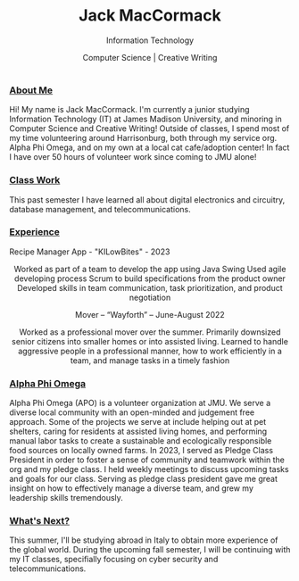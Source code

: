 <html>
<head>
<style>
h1 {text-align: center;}
p {text-align: center;}
div {text-align: center;}
</style>
</head>
<body>

<h1>Jack MacCormack</h1>
<p>Information Technology</p>
<div>Computer Science | Creative Writing</div>

<br>

<h3><u>About Me</u></h3>
Hi! My name is Jack MacCormack. I'm currently a junior studying Information Technology (IT) at James Madison University, and minoring in Computer Science and Creative Writing!
Outside of classes, I spend most of my time volunteering around Harrisonburg, both through my service org. Alpha Phi Omega, and on my own at a local cat cafe/adoption center!
In fact I have over 50 hours of volunteer work since coming to JMU alone!

<h3><u>Class Work</u></h3>
This past semester I have learned all about digital electronics and circuitry, database management, and telecommunications.

<h3><u>Experience</u></h3>
Recipe Manager App - "KILowBites" - 2023

Worked as part of a team to develop the app using Java Swing
Used agile developing process Scrum to build specifications from the product owner
Developed skills in team communication, task prioritization, and product negotiation


Mover – “Wayforth” – June-August 2022

Worked as a professional mover over the summer. Primarily downsized senior citizens into smaller homes or into assisted living. 
Learned to handle aggressive people in a professional manner, how to work efficiently in a team, and manage tasks in a timely fashion


<h3><u>Alpha Phi Omega</u></h3>
Alpha Phi Omega (APO) is a volunteer organization at JMU. We serve a diverse local community with an open-minded and judgement free approach. Some of the projects we serve at include helping out at pet shelters, caring for residents at assisted living homes, and performing manual labor tasks to create a sustainable and ecologically responsible food sources on locally owned farms.
In 2023, I served as Pledge Class President in order to foster a sense of community and teamwork within the org and my pledge class. I held weekly meetings to discuss upcoming tasks and goals for our class.
Serving as pledge class president gave me great insight on how to effectively manage a diverse team, and grew my leadership skills tremendously.


<h3><u>What's Next?</u></h3>
This summer, I'll be studying abroad in Italy to obtain more experience of the global world. During the upcoming fall semester, I will be continuing with my IT classes, specifially focusing on cyber security and telecommunications.

</body>
</html>

